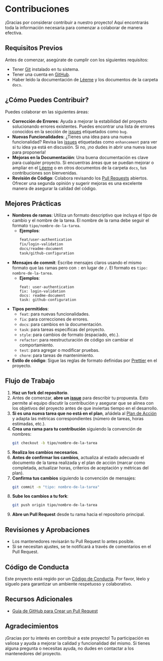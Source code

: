 # Contribuciones

¡Gracias por considerar contribuir a nuestro proyecto! Aquí encontrarás toda la información necesaria para comenzar a colaborar de manera efectiva.

## Requisitos Previos

Antes de comenzar, asegúrate de cumplir con los siguientes requisitos:

- Tener [Git](https://git-scm.com/) instalado en tu sistema.
- Tener una cuenta en [GitHub](https://github.com).
- Haber leído la documentación de [Léeme](../README.md) y los documentos de la carpeta `docs`.

## ¿Cómo Puedes Contribuir?

Puedes colaborar en las siguientes áreas:

- **Corrección de Errores**: Ayuda a mejorar la estabilidad del proyecto solucionando errores existentes. Puedes encontrar una lista de errores conocidos en la sección de [issues](https://github.com/sergio-ridaura/project-kickstart/issues) etiquetados como `bug`.
- **Nuevas Funcionalidades**: ¿Tienes una idea para una nueva funcionalidad? Revisa las [issues](https://github.com/sergio-ridaura/project-kickstart/issues) etiquetadas como `enhancement` para ver si tu idea ya está en discusión. Si no, ¡no dudes in abrir una nueva issue para proponerla!
- **Mejoras en la Documentación**: Una buena documentación es clave para cualquier proyecto. Si encuentras áreas que se puedan mejorar o ampliar en el [Léeme](../README.md) o en otros documentos de la carpeta `docs`, tus contribuciones son bienvenidas.
- **Revisión de Código**: Colabora revisando los [Pull Requests](https.github.com/sergio-ridaura/project-kickstart/pulls) abiertos. Ofrecer una segunda opinión y sugerir mejoras es una excelente manera de asegurar la calidad del código.

## Mejores Prácticas

- **Nombres de ramas**: Utiliza un formato descriptivo que incluya el tipo de cambio y el nombre de la tarea. El nombre de la rama debe seguir el formato `tipo/nombre-de-la-tarea`.
  - **Ejemplos**:
    ```bash
    feat/user-authentication
    fix/login-validation
    docs/readme-document
    task/github-configuration
    ```
- **Mensajes de commit**: Escribe mensajes claros usando el mismo formato que las ramas pero con `:` en lugar de `/`. El formato es `tipo: nombre-de-la-tarea`.
  - **Ejemplos**:
    ```text
    feat: user-authentication
    fix: login-validation
    docs: readme-document
    task: github-configuration
    ```
- **Tipos permitidos**:
  - `feat`: para nuevas funcionalidades.
  - `fix`: para correcciones de errores.
  - `docs`: para cambios en la documentación.
  - `task`: para tareas específicas del proyecto.
  - `style`: para cambios de formato (espaciado, etc.).
  - `refactor`: para reestructuración de código sin cambiar el comportamiento.
  - `test`: para agregar o modificar pruebas.
  - `chore`: para tareas de mantenimiento.
- **Estilo de código**: Sigue las reglas de formato definidas por [Prettier](https://prettier.io/) en el proyecto.

## Flujo de Trabajo

1. **Haz un fork del repositorio**.
2. Antes de comenzar, **abre un [issue](https://github.com/sergio-ridaura/project-kickstart/issues)** para describir tu propuesta. Esto permite al equipo discutir la contribución y asegurar que se alinea con los objetivos del proyecto antes de que inviertas tiempo en el desarrollo.
3. **Si es una nueva tarea que no está en el plan**, añádela al [Plan de Acción](ACTION_PLAN.md) y adapta las métricas correspondientes (número de tareas, horas estimadas, etc.).
4. **Crea una rama para tu contribución** siguiendo la convención de nombres:
   ```bash
   git checkout -b tipo/nombre-de-la-tarea
   ```
5. **Realiza los cambios necesarios**.
6. **Antes de confirmar los cambios**, actualiza al estado adecuado el documento de la tarea realizada y el plan de acción (marcar como completada, actualizar horas, criterios de aceptación y métricas del plan).
7. **Confirma tus cambios** siguiendo la convención de mensajes:
   ```bash
   git commit -m "tipo: nombre-de-la-tarea"
   ```
8. **Sube los cambios a tu fork**:
   ```bash
   git push origin tipo/nombre-de-la-tarea
   ```
9. **Abre un Pull Request** desde tu rama hacia el repositorio principal.

## Revisiones y Aprobaciones

- Los mantenedores revisarán tu Pull Request lo antes posible.
- Si se necesitan ajustes, se te notificará a través de comentarios en el Pull Request.

## Código de Conducta

Este proyecto está regido por un [Código de Conducta](CODE_OF_CONDUCT.md). Por favor, léelo y síguelo para garantizar un ambiente respetuoso y colaborativo.

## Recursos Adicionales

- [Guía de GitHub para Crear un Pull Request](https://docs.github.com/es/pull-requests/collaborating-with-pull-requests/proposing-changes-to-your-work-with-pull-requests/about-pull-requests)

## Agradecimientos

¡Gracias por tu interés en contribuir a este proyecto! Tu participación es valiosa y ayuda a mejorar la calidad y funcionalidad del mismo. Si tienes alguna pregunta o necesitas ayuda, no dudes en contactar a los mantenedores del proyecto.
